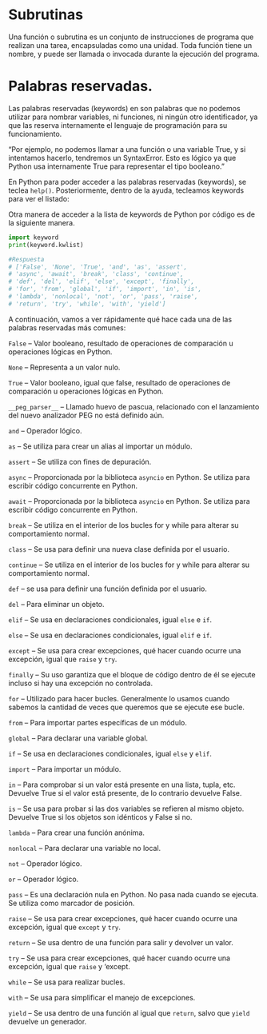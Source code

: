# Subrutinas

Una función o subrutina es un conjunto de instrucciones de programa que realizan una tarea, encapsuladas como una unidad. Toda función tiene un nombre, y puede ser llamada o invocada durante la ejecución del programa.

# Palabras reservadas.

Las palabras reservadas (keywords) en son palabras que no podemos utilizar para nombrar variables, ni funciones, ni ningún otro identificador, ya que las reserva internamente el lenguaje de programación para su funcionamiento.

“Por ejemplo, no podemos llamar a una función o una variable True, y si intentamos hacerlo, tendremos un SyntaxError. Esto es lógico ya que Python usa internamente True para representar el tipo booleano.”

En Python para poder acceder a las palabras reservadas (keywords), se teclea `help()`. Posteriormente, dentro de la ayuda, tecleamos keywords para ver el listado:


Otra manera de acceder a la lista de keywords de Python por código es de la siguiente manera.

```python
import keyword
print(keyword.kwlist)

#Respuesta
# ['False', 'None', 'True', 'and', 'as', 'assert',
# 'async', 'await', 'break', 'class', 'continue',
# 'def', 'del', 'elif', 'else', 'except', 'finally',
# 'for', 'from', 'global', 'if', 'import', 'in', 'is',
# 'lambda', 'nonlocal', 'not', 'or', 'pass', 'raise',
# 'return', 'try', 'while', 'with', 'yield']
```


A continuación, vamos a ver rápidamente qué hace cada una de las palabras reservadas más comunes:

`False` – Valor booleano, resultado de operaciones de comparación u operaciones lógicas en Python.

`None` – Representa a un valor nulo.

`True` – Valor booleano, igual que false, resultado de operaciones de comparación u operaciones lógicas en Python.

`__peg_parser__` – Llamado huevo de pascua, relacionado con el lanzamiento del nuevo analizador PEG no está definido aún.

`and` – Operador lógico.

`as` – Se utiliza para crear un alias al importar un módulo.

`assert` – Se utiliza con fines de depuración.

`async` – Proporcionada por la biblioteca `asyncio` en Python. Se utiliza para escribir código concurrente en Python.

`await` – Proporcionada por la biblioteca `asyncio` en Python. Se utiliza para escribir código concurrente en Python.

`break` – Se utiliza en el interior de los bucles for y while para alterar su comportamiento normal.

`class` – Se usa para definir una nueva clase definida por el usuario.

`continue` – Se utiliza en el interior de los bucles for y while para alterar su comportamiento normal.

`def` – se usa para definir una función definida por el usuario.

`del` – Para eliminar un objeto.

`elif` – Se usa en declaraciones condicionales, igual `else` e `if`.

`else` – Se usa en declaraciones condicionales, igual `elif` e `if`.

`except` – Se usa para crear excepciones, qué hacer cuando ocurre una excepción, igual que `raise` y `try`.

`finally` – Su uso garantiza que el bloque de código dentro de él se ejecute incluso si hay una excepción no controlada.

`for` – Utilizado para hacer bucles. Generalmente lo usamos cuando sabemos la cantidad de veces que queremos que se ejecute ese bucle.

`from` – Para importar partes específicas de un módulo.

`global` – Para declarar una variable global.

`if` – Se usa en declaraciones condicionales, igual `else` y `elif`.

`import` – Para importar un módulo.

`in` – Para comprobar si un valor está presente en una lista, tupla, etc. Devuelve True si el valor está presente, de lo contrario devuelve False.

`is` – Se usa para probar si las dos variables se refieren al mismo objeto. Devuelve True si los objetos son idénticos y False si no.

`lambda` – Para crear una función anónima.

`nonlocal` – Para declarar una variable no local.

`not` – Operador lógico.

`or` – Operador lógico.

`pass` – Es una declaración nula en Python. No pasa nada cuando se ejecuta. Se utiliza como marcador de posición.

`raise` – Se usa para crear excepciones, qué hacer cuando ocurre una excepción, igual que `except` y `try`.

`return` – Se usa dentro de una función para salir y devolver un valor. 

`try` – Se usa para crear excepciones, qué hacer cuando ocurre una excepción, igual que `raise` y ‘except.

`while` – Se usa para realizar bucles.

`with` – Se usa para simplificar el manejo de excepciones.

`yield` – Se usa dentro de una función al igual que `return`, salvo que `yield` devuelve un generador.